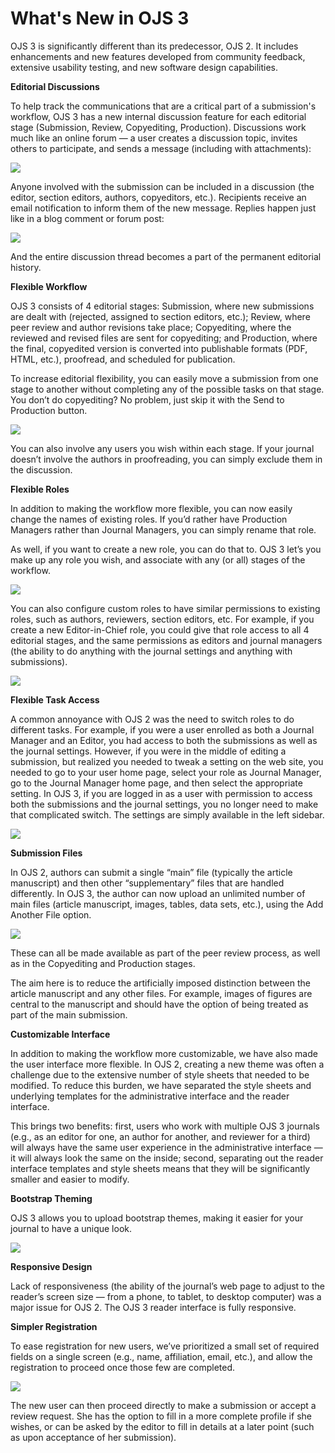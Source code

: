 # What's New in OJS 3

OJS 3 is significantly different than its predecessor, OJS 2. It includes enhancements and new features developed from community feedback, extensive usability testing, and new software design capabilities.

**Editorial Discussions**

To help track the communications that are a critical part of a submission's workflow, OJS 3 has a new internal discussion feature for each editorial stage (Submission, Review, Copyediting, Production). Discussions work much like an online forum — a user creates a discussion topic, invites others to participate, and sends a message (including with attachments):

![](https://pkp.sfu.ca/wp-content/uploads/2016/08/shot1-300x75.png)

Anyone involved with the submission can be included in a discussion (the editor, section editors, authors, copyeditors, etc.). Recipients receive an email notification to inform them of the new message. Replies happen just like in a blog comment or forum post:

![](https://pkp.sfu.ca/wp-content/uploads/2016/08/shot2-300x222.png)

And the entire discussion thread becomes a part of the permanent editorial history.

 
**Flexible Workflow**

OJS 3 consists of 4 editorial stages: Submission, where new submissions are dealt with (rejected, assigned to section editors, etc.); Review, where peer review and author revisions take place; Copyediting, where the reviewed and revised files are sent for copyediting; and Production, where the final, copyedited version is converted into publishable formats (PDF, HTML, etc.), proofread, and scheduled for publication.

To increase editorial flexibility, you can easily move a submission from one stage to another without completing any of the possible tasks on that stage. You don’t do copyediting? No problem, just skip it with the Send to Production button.

![](https://pkp.sfu.ca/wp-content/uploads/2016/08/shot3.png)

You can also involve any users you wish within each stage. If your journal doesn’t involve the authors in proofreading, you can simply exclude them in the discussion.

**Flexible Roles**

In addition to making the workflow more flexible, you can now easily change the names of existing roles. If you’d rather have Production Managers rather than Journal Managers, you can simply rename that role.

As well, if you want to create a new role, you can do that to. OJS 3 let’s you make up any role you wish, and associate with any (or all) stages of the workflow.

![](https://pkp.sfu.ca/wp-content/uploads/2016/08/shot4-300x121.png)

You can also configure custom roles to have similar permissions to existing roles, such as authors, reviewers, section editors, etc. For example, if you create a new Editor-in-Chief role, you could give that role access to all 4 editorial stages, and the same permissions as editors and journal managers (the ability to do anything with the journal settings and anything with submissions).

![](https://pkp.sfu.ca/wp-content/uploads/2016/08/shot5-300x233.png)

**Flexible Task Access**

A common annoyance with OJS 2 was the need to switch roles to do different tasks. For example, if you were a user enrolled as both a Journal Manager and an Editor, you had access to both the submissions as well as the journal settings. However, if you were in the middle of editing a submission, but realized you needed to tweak a setting on the web site, you needed to go to your user home page, select your role as Journal Manager, go to the Journal Manager home page, and then select the appropriate setting. In OJS 3, if you are logged in as a user with permission to access both the submissions and the journal settings, you no longer need to make that complicated switch. The settings are simply available in the left sidebar.

![](https://pkp.sfu.ca/wp-content/uploads/2016/08/shot6-300x149.png)

**Submission Files**

In OJS 2, authors can submit a single “main” file (typically the article manuscript) and then other “supplementary” files that are handled differently. In OJS 3, the author can now upload an unlimited number of main files (article manuscript, images, tables, data sets, etc.), using the Add Another File option.

![](https://pkp.sfu.ca/wp-content/uploads/2016/08/shot7-300x145.png)

These can all be made available as part of the peer review process, as well as in the Copyediting and Production stages.

The aim here is to reduce the artificially imposed distinction between the article manuscript and any other files. For example, images of figures are central to the manuscript and should have the option of being treated as part of the main submission.

**Customizable Interface**

In addition to making the workflow more customizable, we have also made the user interface more flexible. In OJS 2, creating a new theme was often a challenge due to the extensive number of style sheets that needed to be modified. To reduce this burden, we have separated the style sheets and underlying templates for the administrative interface and the reader interface.

This brings two benefits: first, users who work with multiple OJS 3 journals (e.g., as an editor for one, an author for another, and reviewer for a third) will always have the same user experience in the administrative interface — it will always look the same on the inside; second, separating out the reader interface templates and style sheets means that they will be significantly smaller and easier to modify.

**Bootstrap Theming**

OJS 3 allows you to upload bootstrap themes, making it easier for your journal to have a unique look.

![](https://pkp.sfu.ca/wp-content/uploads/2016/05/bootstrap-themes-300x198.gif)

**Responsive Design**

Lack of responsiveness (the ability of the journal’s web page to adjust to the reader’s screen size — from a phone, to tablet, to desktop computer) was a major issue for OJS 2. The OJS 3 reader interface is fully responsive.

**Simpler Registration**

To ease registration for new users, we’ve prioritized a small set of required fields on a single screen (e.g., name, affiliation, email, etc.), and allow the registration to proceed once those few are completed.

![](https://pkp.sfu.ca/wp-content/uploads/2016/08/shot8-134x300.png)

The new user can then proceed directly to make a submission or accept a review request. She has the option to fill in a more complete profile if she wishes, or can be asked by the editor to fill in details at a later point (such as upon acceptance of her submission).